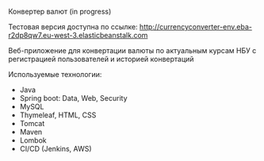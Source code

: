 Конвертер валют (in progress)

Тестовая версия доступна по ссылке: http://currencyconverter-env.eba-r2dp8qw7.eu-west-3.elasticbeanstalk.com

Веб-приложение для конвертации валюты по актуальным курсам НБУ с регистрацией пользователей и историей конвертаций

Используемые технологии:

- Java
- Spring boot: Data, Web, Security
- MySQL
- Thymeleaf, HTML, CSS
- Tomcat
- Maven
- Lombok
- CI/CD (Jenkins, AWS)
